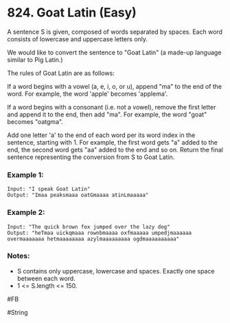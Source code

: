 # 824. Goat Latin (Easy)

A sentence S is given, composed of words separated by spaces. Each word consists of lowercase and uppercase letters only.

We would like to convert the sentence to "Goat Latin" (a made-up language similar to Pig Latin.)

The rules of Goat Latin are as follows:

If a word begins with a vowel (a, e, i, o, or u), append "ma" to the end of the word.
For example, the word 'apple' becomes 'applema'.
 
If a word begins with a consonant (i.e. not a vowel), remove the first letter and append it to the end, then add "ma".
For example, the word "goat" becomes "oatgma".
 
Add one letter 'a' to the end of each word per its word index in the sentence, starting with 1.
For example, the first word gets "a" added to the end, the second word gets "aa" added to the end and so on.
Return the final sentence representing the conversion from S to Goat Latin.

### Example 1:
```
Input: "I speak Goat Latin"
Output: "Imaa peaksmaaa oatGmaaaa atinLmaaaaa"
```
### Example 2:
```
Input: "The quick brown fox jumped over the lazy dog"
Output: "heTmaa uickqmaaa rownbmaaaa oxfmaaaaa umpedjmaaaaaa overmaaaaaaa hetmaaaaaaaa azylmaaaaaaaaa ogdmaaaaaaaaaa"
``` 
### Notes:
- S contains only uppercase, lowercase and spaces. Exactly one space between each word.
- 1 <= S.length <= 150.

#FB

#String